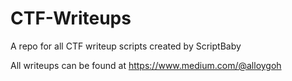 # CTF-Writeups
A repo for all CTF writeup scripts created by ScriptBaby

All writeups can be found at https://www.medium.com/@alloygoh
